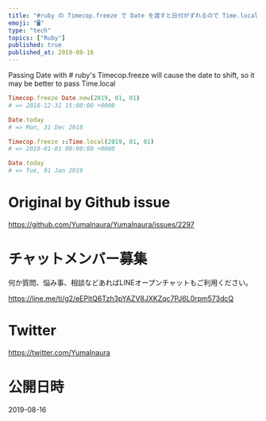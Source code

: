 ```yaml
---
title: "#ruby の Timecop.freeze で Date を渡すと日付がずれるので Time.local を渡した方が良いかも"
emoji: "🖥"
type: "tech"
topics: ["Ruby"]
published: true
published_at: 2019-08-16
---
```


Passing Date with # ruby's Timecop.freeze will cause the date to shift, so it may be better to pass Time.local


```rb
Timecop.freeze Date.new(2019, 01, 01)
# => 2018-12-31 15:00:00 +0000

Date.today
# => Mon, 31 Dec 2018

Timecop.freeze ::Time.local(2019, 01, 01)
# => 2019-01-01 00:00:00 +0000

Date.today
# => Tue, 01 Jan 2019

```


# Original by Github issue

https://github.com/YumaInaura/YumaInaura/issues/2297








<!-- Update From Qiita API -->

# チャットメンバー募集


何か質問、悩み事、相談などあればLINEオープンチャットもご利用ください。

https://line.me/ti/g2/eEPltQ6Tzh3pYAZV8JXKZqc7PJ6L0rpm573dcQ





# Twitter


https://twitter.com/YumaInaura


<!-- Update From Qiita API -->



# 公開日時

2019-08-16
